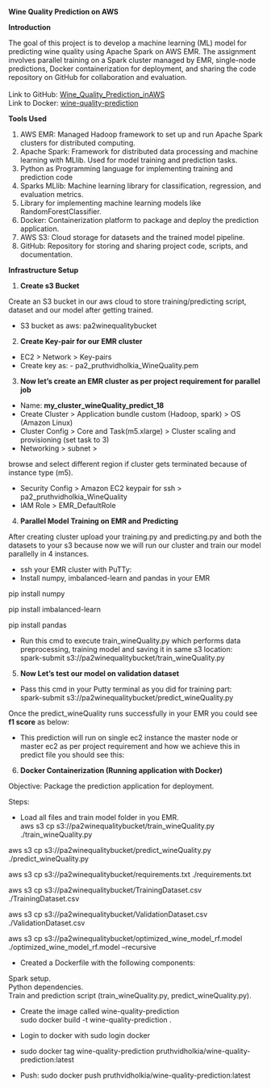 **Wine Quality Prediction on AWS**

**Introduction**

The goal of this project is to develop a machine learning (ML) model for predicting wine quality using Apache Spark on AWS EMR. The assignment involves parallel training on a Spark cluster managed by EMR, single-node predictions, Docker containerization for deployment, and sharing the code repository on GitHub for collaboration and evaluation.  
<br/>Link to GitHub: [Wine_Quality_Prediction_inAWS](https://github.com/pruthvidholakia/Wine_Quality_Prediction_inAWS)  
Link to Docker: [wine-quality-prediction](https://hub.docker.com/r/pruthvidholkia/wine-quality-prediction)  

**Tools Used**

1. AWS EMR: Managed Hadoop framework to set up and run Apache Spark clusters for distributed computing.
2. Apache Spark: Framework for distributed data processing and machine learning with MLlib. Used for model training and prediction tasks.
3. Python as Programming language for implementing training and prediction code
4. Sparks MLlib: Machine learning library for classification, regression, and evaluation metrics.
5. Library for implementing machine learning models like RandomForestClassifier.
6. Docker: Containerization platform to package and deploy the prediction application.
7. AWS S3: Cloud storage for datasets and the trained model pipeline.
8. GitHub: Repository for storing and sharing project code, scripts, and documentation.

**Infrastructure Setup**

1. **Create s3 Bucket**

Create an S3 bucket in our aws cloud to store training/predicting script, dataset and our model after getting trained.

- S3 bucket as aws: pa2winequalitybucket  

2. **Create Key-pair for our EMR cluster**

- EC2 > Network > Key-pairs
- Create key as: - pa2_pruthvidholkia_WineQuality.pem  

3. **Now let’s create an EMR cluster as per project requirement for parallel job**

- Name: **my_cluster_wineQuality_predict_18**
- Create Cluster > Application bundle custom (Hadoop, spark) > OS (Amazon Linux)
- Cluster Config > Core and Task(m5.xlarge) > Cluster scaling and provisioning (set task to 3)
- Networking > subnet >

browse and select different region if cluster gets terminated because of instance type (m5).

- Security Config > Amazon EC2 keypair for ssh > pa2_pruthvidholkia_WineQuality
- IAM Role > EMR_DefaultRole


4. **Parallel Model Training on EMR and Predicting**

After creating cluster upload your training.py and predicting.py and both the datasets to your s3 because now we will run our cluster and train our model parallelly in 4 instances.

- ssh your EMR cluster with PuTTy:
- Install numpy, imbalanced-learn and pandas in your EMR

pip install numpy

pip install imbalanced-learn

pip install pandas  

- Run this cmd to execute train_wineQuality.py which performs data preprocessing, training model and saving it in same s3 location:  
    spark-submit s3://pa2winequalitybucket/train_wineQuality.py


5. **Now Let’s test our model on validation dataset**

- Pass this cmd in your Putty terminal as you did for training part:  
    spark-submit s3://pa2winequalitybucket/predict_wineQuality.py

Once the predict_wineQuality runs successfully in your EMR you could see **f1 score** as below:
- This prediction will run on single ec2 instance the master node or master ec2 as per project requirement and how we achieve this in predict file you should see this:

6. **Docker Containerization (Running application with Docker)**

Objective: Package the prediction application for deployment.

Steps:

- Load all files and train model folder in you EMR.  
    aws s3 cp s3://pa2winequalitybucket/train_wineQuality.py ./train_wineQuality.py

aws s3 cp s3://pa2winequalitybucket/predict_wineQuality.py ./predict_wineQuality.py

aws s3 cp s3://pa2winequalitybucket/requirements.txt ./requirements.txt

aws s3 cp s3://pa2winequalitybucket/TrainingDataset.csv ./TrainingDataset.csv

aws s3 cp s3://pa2winequalitybucket/ValidationDataset.csv ./ValidationDataset.csv

aws s3 cp s3://pa2winequalitybucket/optimized_wine_model_rf.model ./optimized_wine_model_rf.model –recursive

- Created a Dockerfile with the following components:

Spark setup.  
Python dependencies.  
Train and prediction script (train_wineQuality.py, predict_wineQuality.py).

- Create the image called wine-quality-prediction  
    sudo docker build -t wine-quality-prediction .  

- Login to docker with sudo login docker
- sudo docker tag wine-quality-prediction pruthvidholkia/wine-quality-prediction:latest
- Push: sudo docker push pruthvidholkia/wine-quality-prediction:latest

